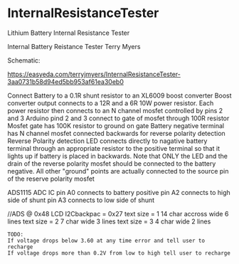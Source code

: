 # InternalResistanceTester
Lithium Battery Internal Resistance Tester

Internal Battery Reistance Tester
Terry Myers 

Schematic: 

https://easyeda.com/terryjmyers/InternalResistanceTester-3aa0731b58d94ed5bb953af61ea30eb0


Connect Battery to a 0.1R shunt resistor to an XL6009 boost converter
Boost converter output connects to a 12R and a 6R 10W power resistor.
Each power resistor then connects to an N channel mosfet controlled by pins 2 and 3
Arduino pind 2 and 3 connect to gate of mosfet through 100R resistor
Mosfet gate has 100K resistor to ground on gate
Battery negative terminal has N channel mosfet connected backwards for reverse polarity detection
Reverse Polarity detection LED connects directly to nagative battery terminal through an appropriate resistor to the positive terminal so that it lights up if battery is placed in backwards.
Note that ONLY the LED and the drain of the reverse polarity mosfet should be connected to the battery negative.  All other "ground" points are actually connected to the source pin of the reserve polarity mosfet

ADS1115 ADC IC	pin A0 connects to battery positive
				pin A2 connects to high side of shunt
				pin A3 connects to low side of shunt

//ADS @ 0x48
LCD I2Cbackpac = 0x27
text size = 1
	14 char accross wide
	6 lines
text size = 2
	7 char wide
	3 lines
text size = 3
	4 char wide
	2 lines
	

	TODO:
	If voltage drops below 3.60 at any time error and tell user to recharge
	If voltage drops more than 0.2V from low to high tell user to recharge
